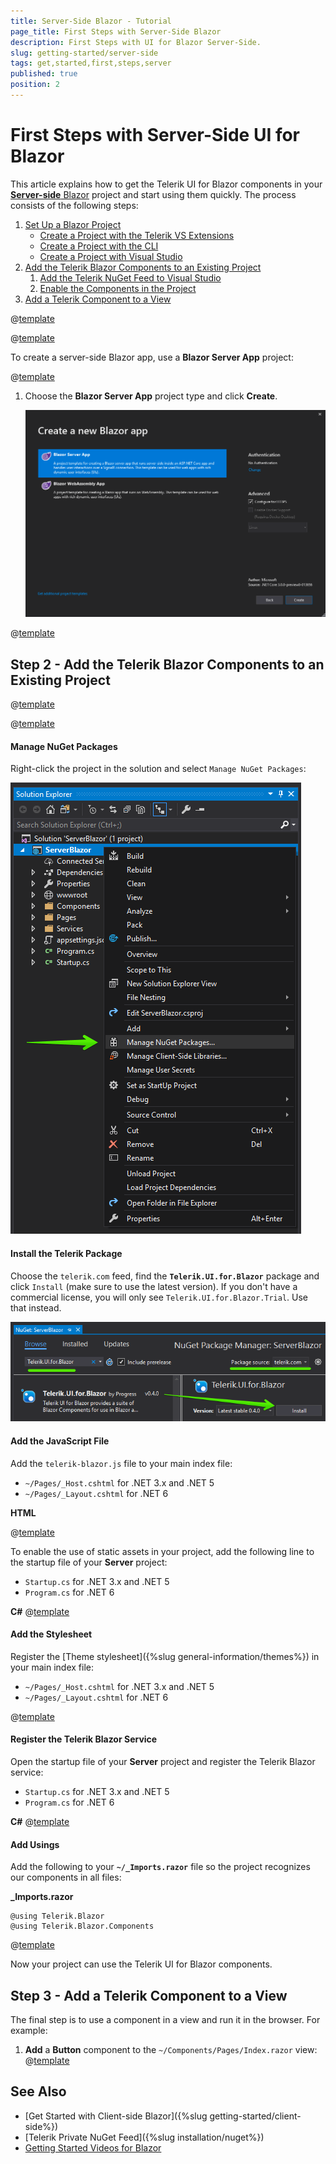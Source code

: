 ```yaml
---
title: Server-Side Blazor - Tutorial
page_title: First Steps with Server-Side Blazor
description: First Steps with UI for Blazor Server-Side.
slug: getting-started/server-side
tags: get,started,first,steps,server
published: true
position: 2
---
```


# First Steps with Server-Side UI for Blazor

This article explains how to get the Telerik UI for Blazor components in your <a href = "https://www.telerik.com/faqs/blazor-ui/what-is-the-difference-between-blazor-webassembly-vs-server" target="_blank">**Server-side** Blazor</a> project and start using them quickly. The process consists of the following steps:

1. [Set Up a Blazor Project](#step-1---set-up-a-blazor-project)
    * [Create a Project with the Telerik VS Extensions](#create-a-project-with-the-telerik-vs-extensions)
    * [Create a Project with the CLI](#create-a-project-with-the-cli)
    * [Create a Project with Visual Studio](#create-a-project-with-visual-studio)
1. [Add the Telerik Blazor Components to an Existing Project](#step-2---add-the-telerik-blazor-components-to-an-existing-project)
    1. [Add the Telerik NuGet Feed to Visual Studio](#add-the-telerik-nuget-feed-to-visual-studio)
    1. [Enable the Components in the Project](#enable-the-components-in-the-project)
1. [Add a Telerik Component to a View](#step-3---add-a-telerik-component-to-a-view)


@[template](/_contentTemplates/common/get-started.md#download-intro-para-for-get-started)


@[template](/_contentTemplates/common/get-started.md#blazor-tutorial-intro)



To create a server-side Blazor app, use a **Blazor Server App** project:

@[template](/_contentTemplates/common/get-started.md#project-creation-part-1)

1. Choose the **Blazor Server App** project type and click **Create**.

    ![Select Blazor Project Type](images/choose-project-template-server-blazor.png)

@[template](/_contentTemplates/common/get-started.md#project-creation-cli)

## Step 2 - Add the Telerik Blazor Components to an Existing Project

@[template](/_contentTemplates/common/get-started.md#add-nuget-feed)

@[template](/_contentTemplates/common/get-started.md#get-access)

#### Manage NuGet Packages

Right-click the project in the solution and select `Manage NuGet Packages`:

![Manage NuGet Packages](images/manage-nuget-packages-for-server-app.png)

#### Install the Telerik Package

Choose the `telerik.com` feed, find the **`Telerik.UI.for.Blazor`** package and click `Install` (make sure to use the latest version). If you don't have a commercial license, you will only see `Telerik.UI.for.Blazor.Trial`. Use that instead.

![Add Telerik Blazor Package to the project](images/add-telerik-nuget-to-server-app.png)

#### Add the JavaScript File

Add the `telerik-blazor.js` file to your main index file:
 
 * `~/Pages/_Host.cshtml` for .NET 3.x and .NET 5
 * `~/Pages/_Layout.cshtml` for .NET 6

**HTML**

@[template](/_contentTemplates/common/js-interop-file.md#js-interop-file-snippet-server)


To enable the use of static assets in your project, add the following line to the startup file of your **Server** project:

 * `Startup.cs` for .NET 3.x and .NET 5
 * `Program.cs` for .NET 6

**C#**
@[template](/_contentTemplates/common/js-interop-file.md#enable-static-assets-snippet)

#### Add the Stylesheet

Register the [Theme stylesheet]({%slug general-information/themes%}) in your main index file:
 
 * `~/Pages/_Host.cshtml` for .NET 3.x and .NET 5
 * `~/Pages/_Layout.cshtml` for .NET 6

@[template](/_contentTemplates/common/js-interop-file.md#theme-static-asset-snippet-server)

#### Register the Telerik Blazor Service

Open the startup file of your **Server** project and register the Telerik Blazor service:

* `Startup.cs` for .NET 3.x and .NET 5
* `Program.cs` for .NET 6

**C#**
@[template](/_contentTemplates/common/js-interop-file.md#register-telerik-service-server)


#### Add Usings

Add the following to your **`~/_Imports.razor`** file so the project recognizes our components in all files:

**_Imports.razor**
    
    @using Telerik.Blazor
    @using Telerik.Blazor.Components

@[template](/_contentTemplates/common/get-started.md#root-component-steps)


    
Now your project can use the Telerik UI for Blazor components.

## Step 3 - Add a Telerik Component to a View

The final step is to use a component in a view and run it in the browser. For example:

1. **Add** a **Button** component to the `~/Components/Pages/Index.razor` view:
@[template](/_contentTemplates/common/get-started.md#add-component-sample)

## See Also

* [Get Started with Client-side Blazor]({%slug getting-started/client-side%})
* [Telerik Private NuGet Feed]({%slug installation/nuget%})
* [Getting Started Videos for Blazor](https://www.youtube.com/watch?v=aaRAZYaJ4xc&list=PLvmaC-XMqeBYPTwcm478vs8Rujq2tiVJo)

